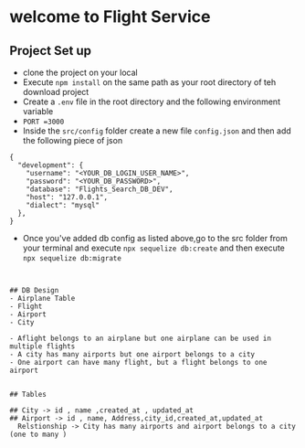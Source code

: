 # welcome to Flight Service 

## Project Set up

- clone the project on your local 
- Execute `npm install` on the same path as your root directory of teh download project 
- Create a `.env` file in the root directory and the following environment variable 
- `PORT =3000` 
- Inside the `src/config` folder create a new file `config.json` and then add the following piece of json


```
{
  "development": {
    "username": "<YOUR_DB_LOGIN_USER_NAME>",
    "password": "<YOUR_DB_PASSWORD>",
    "database": "Flights_Search_DB_DEV",
    "host": "127.0.0.1",
    "dialect": "mysql"
  },
}
```
- Once you've added db config as listed above,go to the src folder from your terminal and execute `npx sequelize db:create`
and then execute 
`npx sequelize db:migrate`

```


## DB Design 
- Airplane Table 
- Flight 
- Airport 
- City 

- Aflight belongs to an airplane but one airplane can be used in multiple flights 
- A city has many airports but one airport belongs to a city 
- One airport can have many flight, but a flight belongs to one airport 


## Tables

## City -> id , name ,created_at , updated_at 
## Airport -> id , name, Address,city_id,created_at,updated_at 
  Relstionship -> City has many airports and airport belongs to a city (one to many )